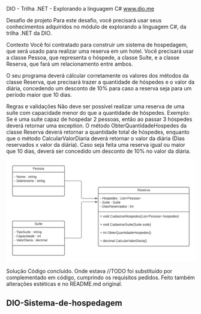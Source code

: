 DIO - Trilha .NET - Explorando a linguagem C#
www.dio.me

Desafio de projeto
Para este desafio, você precisará usar seus conhecimentos adquiridos no módulo de explorando a linguagem C#, da trilha .NET da DIO.

Contexto
Você foi contratado para construir um sistema de hospedagem, que será usado para realizar uma reserva em um hotel. Você precisará usar a classe Pessoa, que representa o hóspede, a classe Suíte, e a classe Reserva, que fará um relacionamento entre ambos.

O seu programa deverá cálcular corretamente os valores dos métodos da classe Reserva, que precisará trazer a quantidade de hóspedes e o valor da diária, concedendo um desconto de 10% para caso a reserva seja para um período maior que 10 dias.

Regras e validações
Não deve ser possível realizar uma reserva de uma suíte com capacidade menor do que a quantidade de hóspedes. Exemplo: Se é uma suíte capaz de hospedar 2 pessoas, então ao passar 3 hóspedes deverá retornar uma exception.
O método ObterQuantidadeHospedes da classe Reserva deverá retornar a quantidade total de hóspedes, enquanto que o método CalcularValorDiaria deverá retornar o valor da diária (Dias reservados x valor da diária).
Caso seja feita uma reserva igual ou maior que 10 dias, deverá ser concedido um desconto de 10% no valor da diária.

![DIO-Sistema-de-hospedagem](diagrama_classe_hotel.png)

Solução
Código concluído. Onde estava //TODO foi substituído por complementado em código, cumprindo os requisitos pedidos. Feito também alterações estéticas e no README.md original.
## D I O - S i s t e m a - d e - h o s p e d a g e m 
 
 
